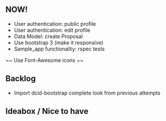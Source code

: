 ## NOW!

- User authentication: public profile
- User authentication: edit profile
- Data Model: create Proposal
- Use bootstrap 3 (make it responsive)
- Sample_app functionality: rspec tests

~~ Use Font-Awesome icons ~~

## Backlog

- Import dcid-bootstrap complete look from previous attempts


## Ideabox / Nice to have